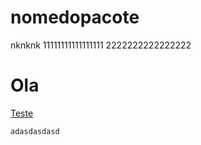 # nomedopacote

nknknk
11111111111111111
2222222222222222


# Ola
<a href="http://www.pc-click.com.br">Teste</a>


```
adasdasdasd
```